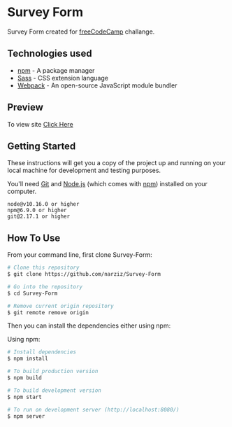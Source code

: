# Survey Form
Survey Form created for [freeCodeCamp](freecodecamp.org) challange.

## Technologies used
* [npm](https://docs.npmjs.com/) - A package manager
* [Sass](https://sass-lang.com/documentation) - CSS extension language
* [Webpack](https://webpack.js.org/concepts/) - An open-source JavaScript module bundler

## Preview
To view site [Click Here](https://survey-form.narziz.vercel.app/)

## Getting Started

These instructions will get you a copy of the project up and running on your local machine for development and testing purposes. 

You'll need [Git](https://git-scm.com) and [Node.js](https://nodejs.org/en/download/) (which comes with [npm](http://npmjs.com)) installed on your computer.

```
node@v10.16.0 or higher
npm@6.9.0 or higher
git@2.17.1 or higher
```

## How To Use

From your command line, first clone Survey-Form:

```bash
# Clone this repository
$ git clone https://github.com/narziz/Survey-Form

# Go into the repository
$ cd Survey-Form

# Remove current origin repository
$ git remote remove origin
```

Then you can install the dependencies either using npm:

Using npm:
```bash
# Install dependencies
$ npm install

# To build production version
$ npm build

# To build development version
$ npm start

# To run on development server (http://localhost:8080/)
$ npm server
```
